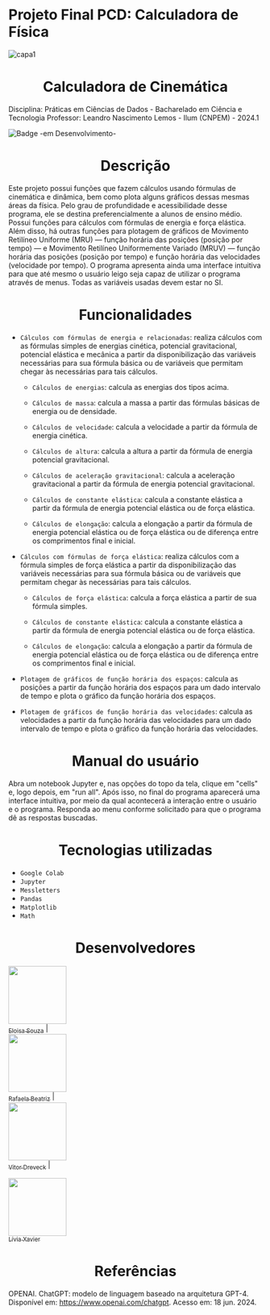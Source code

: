  # Projeto Final PCD: Calculadora de Física

![capa1](https://github.com/vitordreveck-ilum/PCD_Calculadora_Fisica/assets/172425052/2ea077b4-ab04-4caa-ab66-749ff9e6046f)
<h1 align="center" > Calculadora de Cinemática </h1>

Disciplina: Práticas em Ciências de Dados - Bacharelado em Ciência e Tecnologia
Professor: Leandro Nascimento Lemos - Ilum (CNPEM) - 2024.1

![Badge -em Desenvolvimento-](http://img.shields.io/static/v1?label=STATUS&message=EM%20DESENVOLVIMENTO&color=GREEN&style=for-the-badge)

<h1 align="center" > Descrição </h1>
Este projeto possui funções que fazem cálculos usando fórmulas de cinemática e dinâmica, bem como plota alguns gráficos dessas mesmas áreas da física. Pelo grau de profundidade e acessibilidade desse programa, ele se destina preferencialmente a alunos de ensino médio. Possui funções para cálculos com fórmulas de energia e força elástica. Além disso, há outras funções para plotagem de gráficos de Movimento Retilíneo Uniforme (MRU) — função horária das posições (posição por tempo) — e Movimento Retilíneo Uniformemente Variado (MRUV) — função horária das posições (posição por tempo) e função horária das velocidades (velocidade por tempo). O programa apresenta ainda uma interface intuitiva para que até mesmo o usuário leigo seja capaz de utilizar o programa através de menus. Todas as variáveis usadas devem estar no SI.

<h1 align="center" > Funcionalidades </h1>

- `Cálculos com fórmulas de energia e relacionadas`: realiza cálculos com as fórmulas simples de energias cinética, potencial gravitacional, potencial elástica e mecânica a partir da disponibilização das variáveis necessárias para sua fórmula básica ou de variáveis que permitam chegar às necessárias para tais cálculos.

    - `Cálculos de energias`: calcula as energias dos tipos acima.

    - `Cálculos de massa`: calcula a massa a partir das fórmulas básicas de energia ou de densidade.
  
    - `Cálculos de velocidade`: calcula a velocidade a partir da fórmula de energia cinética.

    - `Cálculos de altura`: calcula a altura a partir da fórmula de energia potencial gravitacional.
  
    - `Cálculos de aceleração gravitacional`: calcula a aceleração gravitacional a partir da fórmula de energia potencial gravitacional.
  
    - `Cálculos de constante elástica`: calcula a constante elástica a partir da fórmula de energia potencial elástica ou de força elástica.
  
    - `Cálculos de elongação`: calcula a elongação a partir da fórmula de energia potencial elástica ou de força elástica ou de  diferença entre os comprimentos final e inicial.

-  `Cálculos com fórmulas de força elástica`: realiza cálculos com a fórmula simples de força elástica a partir da disponibilização das variáveis necessárias para sua fórmula básica ou de variáveis que permitam chegar às necessárias para tais cálculos.
  
   - `Cálculos de força elástica`: calcula a força elástica a partir de sua fórmula simples.
 
   - `Cálculos de constante elástica`: calcula a constante elástica a partir da fórmula de energia potencial elástica ou de     força elástica.
  
   - `Cálculos de elongação`: calcula a elongação a partir da fórmula de energia potencial elástica ou de força elástica ou de  diferença entre os comprimentos final e inicial.

- `Plotagem de gráficos de função horária dos espaços`: calcula as posições a partir da função horária dos espaços para um dado intervalo de tempo e plota o gráfico da função horária dos espaços.

- `Plotagem de gráficos de função horária das velocidades`: calcula as velocidades a partir da função horária das velocidades para um dado intervalo de tempo e plota o gráfico da função horária das velocidades.


<h1 align="center" > Manual do usuário </h1>

Abra um notebook Jupyter e, nas opções do topo da tela, clique em "cells" e, logo depois, em "run all". Após isso, no final do programa aparecerá uma interface intuitiva, por meio da qual acontecerá a interação entre o usuário e o programa. Responda ao menu conforme solicitado para que o programa dê as respostas buscadas.

<h1 align="center"> Tecnologias utilizadas </h1>

- `Google Colab`
- `Jupyter`
- `Messletters`
- `Pandas`
- `Matplotlib`
- `Math`

<h1 align="center"> Desenvolvedores </h1>

[<img loading="lazy" src="https://avatars.githubusercontent.com/u/172425341?s=400&u=27f1f6f0257dfea068b3b763758914d077f15952&v=4" width=115><br><sub>Eloisa Souza</sub>](https://github.com/Eloisa-Souza) |  
[<img loading="lazy" src="https://avatars.githubusercontent.com/u/172425353?v=4" width=115><br><sub>Rafaela Beatriz</sub>](https://github.com/Rafaela-Luz-Ilum) |  
[<img loading="lazy" src="" width=115><br><sub>Vitor Dreveck</sub>](https://github.com/vitordreveck-ilum) | 

[<img loading="lazy" src="https://avatars.githubusercontent.com/u/172425052?v=4" width=115><br><sub>Lívia Xavier</sub>](https://github.com/liviaxavierr) 

<h1 align="center"> Referências </h1>

OPENAI. ChatGPT: modelo de linguagem baseado na arquitetura GPT-4. Disponível em: https://www.openai.com/chatgpt. Acesso em: 18 jun. 2024.
